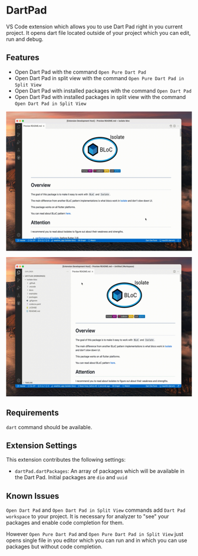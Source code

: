 # DartPad

VS Code extension which allows you to use Dart Pad right in you current project. 
It opens dart file located outside of your project which you can edit, run and debug.

## Features

- Open Dart Pad with the command `Open Pure Dart Pad`
- Open Dart Pad in split view with the command `Open Pure Dart Pad in Split View`
- Open Dart Pad with installed packages with the command `Open Dart Pad`
- Open Dart Pad with installed packages in split view with the command `Open Dart Pad in Split View`

![Using Dart Pad without packages](assets/images/pure_dart_pad_in_split_view.gif)

![Using Dart Pad with Dio package](assets/images/dart_pad_with_packages.gif)

## Requirements

`dart` command should be available.

## Extension Settings

This extension contributes the following settings:

- `dartPad.dartPackages`: An array of packages which will be available in the Dart Pad. 
  Initial packages are `dio` and `uuid`

## Known Issues

`Open Dart Pad` and `Open Dart Pad in Split View` commands add `Dart Pad workspace` to your project. 
It is necessary for analyzer to "see" your packages and enable code completion for them.

However `Open Pure Dart Pad` and `Open Pure Dart Pad in Split View` just opens single file in you editor 
which you can run and in which you can use packages but without code completion.
